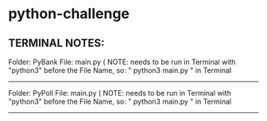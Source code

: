 # python-challenge

TERMINAL NOTES: 
------------------------------
Folder: PyBank
File: main.py  ( NOTE:  needs to be run in Terminal with "python3" before the File Name, so: " python3 main.py " in Terminal

------------------------------
Folder: PyPoll
File: main.py  ( NOTE:  needs to be run in Terminal with "python3" before the File Name, so: " python3 main.py " in Terminal

------------------------------
